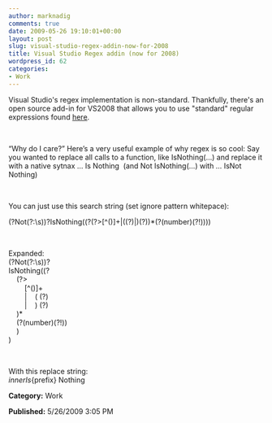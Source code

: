 ```yaml
---
author: marknadig
comments: true
date: 2009-05-26 19:10:01+00:00
layout: post
slug: visual-studio-regex-addin-now-for-2008
title: Visual Studio Regex addin (now for 2008)
wordpress_id: 62
categories:
- Work
---
```





Visual Studio's regex implementation is non-standard. Thankfully, there's an open source add-in for VS2008 that allows you to use "standard" regular expressions found [here](http://www.codeproject.com/KB/macros/VS2008RegexAddIn.aspx).




 




“Why do I care?” Here’s a very useful example of why regex is so cool: Say you wanted to replace all calls to a function, like IsNothing(…) and replace it with a native sytnax … Is Nothing  (and Not IsNothing(…) with … IsNot Nothing)




 




You can just use this search string (set ignore pattern whitepace):




(?Not(?:\s))?IsNothing\((?(?>[^()]+|\((?)|\)(?))*(?(number)(?!)))\)




 




Expanded:  
(?Not(?:\s))?  
IsNothing\((?  
    (?>  
        [^()]+   
        |    \( (?)  
        |    \) (?)  
    )*  
    (?(number)(?!))  
    )  
\)




 




With this replace string:  
${inner} Is${prefix} Nothing  





**Category:** Work




**Published:** 5/26/2009 3:05 PM



